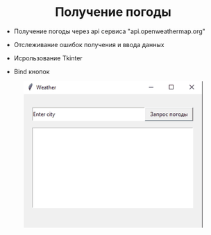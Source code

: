 <h1 align="center">Получение погоды</h1>


- Получение погоды через api сервиса "api.openweathermap.org"

- Отслеживание ошибок получения и ввода данных

- Исрользование Tkinter

- Bind кнопок

</p>


<p align="center"> 

<img src="https://github.com/daner07/practice_python/blob/master/weather/weather.gif?raw=true" />



</p>

